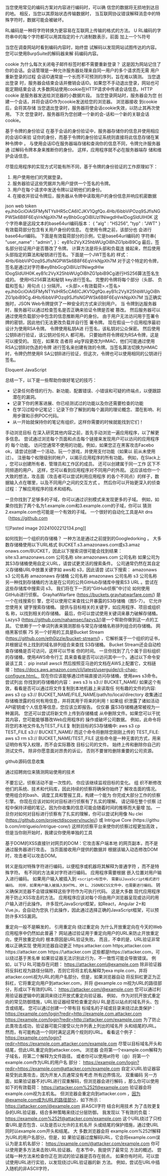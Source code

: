 当您使用常见的编码方案对内容进行编码时，可以确
信您的数据将无损地到达目的地。 相反，当您以其原始状态传输数据时，
当互联网协议错误解释消息中的特殊字符时，数据可能会被破坏。

RL编码是一种将字符转换为更容易在互联网上传输的格式的方法。 U
RL编码的字符串中的每个字符都可以用其指定的十六进制数表示，前面
加上一个%符号

 当您在调查网站时看到编码内容时，始终尝
试解码以发现网站试图传达的内容。 您可以使用BurpSuite的解码器来解
码编码内容。

cookie
为什么每次关闭电子邮件标签时都不需要重新登录？ 这是因为网站记住了
你的会话。会话管理是一种允许服务器处理来自同一用户的多个请求而无需
用户重新登录的过程
会话ID通常是一个长而不可预测的序列，旨在难以猜测。 当您退出登录
时，服务器会结束会话并撤销会话ID。如果您不手动退出登录，网站也可
能定期结束会话
大多数网站使用cookie在HTTP请求中传递会话信息。HTTP cookie
是服务器发送给浏览器的小数据片段。 当您登录网站时，服务器会为您
创建一个会话，并将会话ID作为cookie发送给您的浏览器。 浏览器接收
到cookie后，会将其存储
当您退出登录时，服务器将使会话cookie失效，以防止其再次使用。 下次
您登录时，服务器将为您创建一个新的会-话和一个新的关联会话cookie。

基于令牌的身份验证
在基于会话的身份验证中，服务器存储你的信息并使用相应的会话ID来验
证你的身份，而基于令牌的身份验证系统则直接将此信息存储在某种令牌中
。 与使用会话ID在服务器端存储和查询你的信息不同，令牌允许服务器通
过解码令牌本身来推断你的身份。 这样，应用程序就不必在服务器端存
储和维护会话信息。

尽管应用程序的实现方式可能有所不同，基于令牌的身份验证的工作原理如下：
1. 用户使用他们的凭据登录。
2. 服务器验证这些凭据并为用户提供一个签名的令牌。
3. 用户在每个请求中发送令牌以证明他们的身份。
4. 在接收并验证令牌后，服务器从令牌中读取用户的身份信息并响应机密数据

json web token
eyJhbGciOiAiSFMyNTYsIHR5cCA6ICJKV1QgfQo.4Hb/6ibbViPOzq9SJflsNGPWSk6B8F6EqVrkNjpXh7M
eyBhbGcgOiBIUzI1NiwgdHlwIDogSldUIH0K
这个字符串是这段文本的base64url编码版本：
{ "alg" : "HS256", "typ" : "JWT" }
有效载荷部分包含有关用户身份的信息。 在使用令牌之前，该部分也
会进行base64url编码。 下面是有效载荷部分的示例，它是base64url编码的
字符串{ "user_name" : "admin", }：
eyB1c2VyX25hbWUgOiBhZG1pbiB9Cg
最后，签名部分验证用户是否篡改了令牌。 计算方法是将头部和负载连
接起来，然后使用头部指定的算法和秘钥进行签名。下面是一个JWT签名的
样式：
4Hb/6ibbViPOzq9SJflsNGPWSk6B8F6EqVrkNjpXh7M
对于这个特定的令牌，签名是通过对字符串eyBhbGcgOiBIUzI1NiwgdHlw
IDogSldUIH0K.eyB1c2VyX25hbWUgOiBhZG1pbiB9Cg进行HS256算法签名生成的。
使用HS256算法和秘钥 key进行签名。 完整的令牌将每个部分（头部、
负载和签名）用句点 (.) 分隔开。
<头部>.<有效载荷>.<签名>
eyJhbGciOiAiSFMyNTYsIHR5cCA6ICJKV1QgfQo.eyB1c2VyX25hbWUgOiBhZG1pbiB9Cg.4Hb/6ibbViPOzq9SJflsNGPWSk6B8F6EqVrkNjpXh7M
当正确实施时，JSON Web令牌提供了一种安全的方式来识别用户。 当
令牌到达服务器时，服务器可以通过检查签名是否正确来验证令牌是否被
篡改。 然后服务器可以通过使用负载部分中包含的信息推断用户的身份。
由于用户无法访问用于签署令牌的密钥，因此他们无法更改负载并自行签
署令牌。
现在假设一个应用程序最初设计为使用RSA令牌。 令牌使用私钥A进
行签名，该私钥对公众保密。 然后使用公钥B进行验证，该公钥对任何人
都可用。 只要始终将令牌视为RSA令牌，这是可以接受的。 现在，如果攻
击者将 alg字段更改为HMAC，他们可能通过使用RSA公钥B对伪造的令牌
进行签名来创建有效的令牌。当签名算法切换为HMAC时，令牌仍然使用R
SA公钥B进行验证，但这次，令牌也可以使用相同的公钥进行签名。

Eloquent JavaScript

总结一下，以下是一些帮助你做好笔记的技巧：
- 记录任何奇怪的行为、新功能、配置错误、小错误和可疑的终端点，以便跟踪潜在的漏洞。
- 记录下你的黑客进展、你已经测试过的功能以及你还需要检查的功能
- 在学习过程中记笔记：记录下你了解到的每个漏洞的理论概念、潜在影响、利用步骤和示例POC代码。
- 从一开始就保持你的笔记有组织，这样你需要的时候就能找到它们！

手动浏览目标
在深入研究其他内容之前，首先手动浏览一遍应用程序，以了解更多信息。
尝试通过浏览每个页面和点击每个链接来发现用户可以访问的应用程序的
每个功能。 访问您通常不使用的功能。例如，如果您正在黑客攻击Facebo
ok，请尝试创建一个活动，玩一个游戏，并使用支付功能（如果以
前从未使用过）。
注册每个权限级别的帐户，以揭示应用程序的所有功能。 例如，在Slack上
，您可以创建所有者、管理员和工作区的成员。 还可以创建属于同一工作
区下不同频道的用户。 这样，您可以看到应用程序对不同用户的外观。
这应该给你一个大致的想法，攻击面（攻击者可以尝试利用应用程序
的各个不同点）的样子，数据输入点在哪里，以及不同用户之间的交互方式
。 然后你可以开始更深入的侦查过程：了解应用程序的技术和结构。

一旦你找到了足够多的子域，你可以通过识别模式来发现更多的子域。
例如，如果你找到了两个名为1.example.com和3.example.com的子域，你可以
猜测2.example.com也可能是一个有效的子域。 一个很好的自动化工具是Alt
dns（https://github.com

![[Pasted image 20241002212134.png]]


如何找到一个组织的存储桶？ 一种方法是通过之前提到的Googledorking
。 大多数存储桶使用以下URL格式 BUCKET.s3.amazonaws.com或s3.amaz
onaws.com/BUCKET，因此以下搜索词很可能会找到结果：
site:s3.amazonaws.com 公司名称
site:amazonaws.com 公司名称
如果公司为其S3存储桶使用自定义URL，请尝试更灵活的搜索条件。
公司通常仍然在其自定义存储桶URL中放置关键字如 aws和 s3，因此请尝
试以下搜索：
amazonaws s3 公司名称
amazonaws 存储桶 公司名称
amazonaws 公司名称
s3 公司名称
另一种找到存储桶的方法是在公司的公共GitHub存储库中搜索S3 URL
。尝试在这些存储库中搜索词 s3。 我们将在下一页的“GitHub侦察”中讨论
如何使用GitHub进行侦察。
GrayhatWarfare (https://buckets.grayhatwarfare.com/) 是一个在线搜索引
擎，您可以使用它来查找公开暴露的S3存储桶（图5-7）。 它允许您使用关
键字搜索存储桶。 提供与目标相关的关键字，如应用程序、项目或组织名
称，以找到相关的存储桶。
最后，你可以尝试使用关键词来暴力破解存储桶。 Lazys3
(https://github.com/nahamsec/lazys3/)是一个帮助你做到这一点的工具。
它依赖于一个单词列表来猜测那些与常见存储桶名称排列组合的存储桶。
网络黑客侦察
75
另一个好用的工具是Bucket Stream (https://github.com/eth0izzle/bucket-stream/)
，它解析属于一个组织的证书，并根据证书上找到的域名排列组合来查找
S3存储桶。 Bucket Stream还会自动检查存储桶是否可访问，这样可以节省
你的时间。 一旦你找到了几个属于目标组织的存储桶，使用AWS命令行工
具来查看是否可以访问其中一个。通过以下命令安装该工具：
pip install awscli
然后按照亚马逊的文档在AWS上配置它，文档链接：https://docs.aws.amazon.com/cli/latest/userguide/cli-chap-configure.html。
现在你应该能够通过终端直接访问存储桶，使用aws s3命令。 尝试列出
你找到的存储桶的内容：
aws s3 ls s3:// BUCKET_NAME/
如果这个有效，看看是否可以通过将文件复制到本地机器上来读取任
何有趣的文件的内容:
aws s3 cp s3:// BUCKET_NAME/FILE_NAME/path/to/local/directory
收集通过存储桶泄露的任何有用信息，并将其用于将来的利用！如果组
织泄露了诸如活动API密钥或个人信息等信息，您应该立即报告。 仅仅暴
露S3存储桶通常被视为一种漏洞。 您还可以尝试将新文件上传到存储桶或
从中删除文件。如果您可以干扰其内容，您可能能够篡改Web应用程序的
操作或破坏公司数据。 例如，此命令将将您的本地文件名为TEST_FILE复
制到目标的S3存储桶中:
aws s3 cp TEST_FILE s3://
BUCKET_NAME/
而这个命令将删除您刚刚上传的 TEST_FILE:
aws s3 rm s3:// BUCKET_NAME/TEST_FILE
这些命令是一种无害的方式，用来证明你有写入权限，而不会实际篡改
目标公司的文件。
始终上传和删除你自己的测试文件。 除非你愿意面对昂贵的诉讼，
否则不要冒险删除重要的公司资源。

github源码信息收集

通过招聘岗位来猜测网站使用的技术

不要忘记，侦察活动不是一次性的。 你应该继续监视目标的变化。 组
织不断修改他们的系统、技术和代码库，因此持续的侦察将确保你始终了
解攻击面的情况。 使用组合的bash、调度工具和警报工具，构建一个能为
你完成大部分工作的侦察引擎。
你现在应该对如何对目标进行侦察有了扎实的理解。 请记得在整个侦察
过程中保持详细的笔记，因为你收集的信息可能会随着时间的推移而大量增
加。 一旦你对如何对目标进行侦察有了扎实的理解，你可以尝试利用像 Nu
clei (https://github.com/projectdiscovery/nuclei/) 或 Intrigue Core (https://githu
b.com/intrigueio/intrigue-core/) 这样的侦察平台来使你的侦察过程更加高效
。 但是当你刚开始时，我建议你使用单独的工具

 基于DOM的XSS直接针对网页的DOM：它攻击客户端本地
的网页副本，而不是通过服务器进行攻击。 当页面接收用户提供的数据并
根据该输入动态修改DOM时，攻击者可以攻击DOM。

转义是指对特殊字符进行编码，以便程序或机器将其解释为普通字符
，而不是特殊字符。 有不同的方法来对字符进行编码。 应用程序需要根据
嵌入位置对用户输入进行编码。 如果用户输入被插入到 `<script>标签中，`
`需要以JavaScript格式进行编码。 同样，如果用户输入被插入到HTML、XM`
`L、JSON和CSS文件中，也需要进行编码。`
转义确保浏览器不会错误解释这些字符作为可执行代码。 这是大多数
现代应用程序用于防止XSS攻击的方法。
应用程序应该对每个将由用户浏览器呈现或访问的用户输入进行此操作。
许多现代JavaScript框架，如React，Angular 2+和Vue.js，会自动为您执
行此操作，因此通过选择正确的JavaScript框架，可以预防许多XSS漏洞。

重定向一般不是瞬发的，   引用重定向
绕过重定向
为什么开放重定向在今天的Web应用程序中仍然如此普遍？
网站通过验证用于重定向用户的URL来防止开放重定向，使开放重定向的
根本原因是URL验证失败。 而且，不幸的是，URL验证非常难以正确实现
使用浏览器自动更正
https:attacker.com
https;attacker.com
https:\/\/attacker.com
https:/\/\attacker.com
这些都是https://attacker.com，可以绕过基于黑名单
如果验证器无法识别此行为，不一致性可能会导致错误。 例如，以下U
RL可能存在问题：
https://attacker.com\@example.com
除非验证器将反斜杠视为路径分隔符，否则它将将主机名解释为exa
mple.com，并将attacker.com\视为URL的用户名部分。但是，如果浏览器自动
将反斜杠更正为正斜杠，它将重定向用户到attacker.com，并将 @example.co
m视为URL的路径部分，形成以下有效的URL：
https://attacker.com/@example.com
您可以通过利用验证器逻辑中的漏洞来绕过开放式重定向验证器。 例如，
作为对抗开放式重定向的常见防御措施，URL验证器经常检查重定向U
RL是否以站点的域名开头、包含或结尾。 您可以通过创建一个带有目
标域名的子域或目录来绕过此类保护：
https://example.com/login?redir=http://example.com.attacker.com
https://example.com/login?redir=http://attacker.com/example.com
为了防止此类攻击成功，验证器可能只接受以允许列表上列出的域名开
头和结尾的URL。
然而，有可能构造一个同时满足这两个规则的URL。
看看这个例子：
https://example.com/login?redir=https://example.com.attacker.com/example.com
尽管以目标域名开头和结尾，但此URL重定向到attacker.com。 浏览器
会将第一个example.com解释为子域名，将第二个解释为文件路径。
或者你可以使用at符号（@）将第一个example.com作为URL的用户名
部分：
https://example.com/login?redir=https://example.com@attacker.com/example.com
自定义URL验证器容易受到此类攻击，因为开发人员通常没有考虑
所有边界情况。
双重编码
另一方面，如果验证器不对URL进行双重解码，但浏览器会进行解码
，那么你可以使用如下的有效载荷：
https://attacker.com%252f@example.com
验证器会将example.com视为主机名。 但浏览器会重定向到attacker.com
，因为@example.com成为URL的路径部分，如下所示：
https://attacker.com/@example.com
非ASCII字符
结合利用技术
为了击败更复杂的URL验证器，结合多种策略来绕过分层防御。 我发现以
下有效的负载：
https://example.com%252f@attacker.com/example.com
这个URL绕过了只检查URL是否包含、以及是否以允许的主机名开
头或结尾的保护措施，通过使URL同时以example.com开头和结尾。 大
多数浏览器会将 example.com%252f解释为URL的用户名部分。但是，如
果验证器过度解码URL，它会将example.com误认为是主机名部分：
https://example.com/@attacker.com/example.com
你可以使用更多方法来击败URL验证器。 在本节中，我提供了最常见
方法的概述。 尝试每一种方法来检查你正在测试的验证器是否存在弱点。
如果你有时间，可以尝试使用URL进行实验，以发现绕过URL验证器的新
方法。 例如，尝试在URL中插入随机的非ASCII字符，